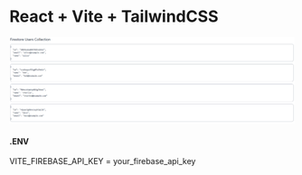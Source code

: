 <h1>React + Vite + TailwindCSS</h1>

<img src="./firebase.png" alt="Preview">

<h4>.ENV</h4>
<div>VITE_FIREBASE_API_KEY = your_firebase_api_key</div>
